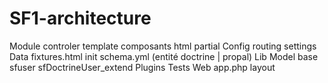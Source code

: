 # SF1-architecture

Module
  controler
  template
    composants html
    partial
Config
  routing
  settings
Data
  fixtures.html
  init
  schema.yml (entité doctrine | propal)
Lib
  Model
    base 
      sfuser
      sfDoctrineUser_extend
Plugins
Tests
Web
  app.php
   layout

